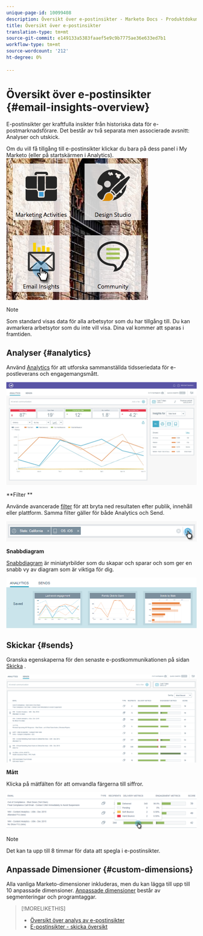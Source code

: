```yaml
---
unique-page-id: 10099408
description: Översikt över e-postinsikter - Marketo Docs - Produktdokumentation
title: Översikt över e-postinsikter
translation-type: tm+mt
source-git-commit: e149133a5383faaef5e9c9b7775ae36e633ed7b1
workflow-type: tm+mt
source-wordcount: '212'
ht-degree: 0%

---
```



# Översikt över e-postinsikter {#email-insights-overview}

E-postinsikter ger kraftfulla insikter från historiska data för e-postmarknadsförare. Det består av två separata men associerade avsnitt: Analyser och utskick.

Om du vill få tillgång till e-postinsikter klickar du bara på dess panel i My Marketo (eller på startskärmen i Analytics).   ![](assets/icon.png)

>[!NOTE]
>
>Som standard visas data för alla arbetsytor som du har tillgång till. Du kan avmarkera arbetsytor som du inte vill visa. Dina val kommer att sparas i framtiden.

## Analyser {#analytics}

Använd [Analytics](email-insights-analytics-overview.md) för att utforska sammanställda tidsseriedata för e-postleverans och engagemangsmått.

![](assets/emailanalytics.jpg)

**Filter **

Använde avancerade [filter](filtering-in-email-insights.md) för att bryta ned resultaten efter publik, innehåll eller plattform. Samma filter gäller för både Analytics och Send.

![](assets/filter.png)

**Snabbdiagram**

[Snabbdiagram](email-insights-quick-charts.md) är miniatyrbilder som du skapar och sparar och som ger en snabb vy av diagram som är viktiga för dig.

![](assets/three.png)

## Skickar {#sends}

Granska egenskaperna för den senaste e-postkommunikationen på sidan [Skicka](email-insights-sends-overview.md) .

![](assets/two.png)

**Mått**

Klicka på mätfälten för att omvandla färgerna till siffror.

![](assets/delivery-metrics.png)

>[!NOTE]
>
>Det kan ta upp till 8 timmar för data att spegla i e-postinsikter.

## Anpassade Dimensioner {#custom-dimensions}

Alla vanliga Marketo-dimensioner inkluderas, men du kan lägga till upp till 10 anpassade dimensioner. [Anpassade dimensioner](custom-dimensions-for-email-insights.md) består av segmenteringar och programtaggar.

>[!MORELIKETHIS]
>
>* [Översikt över analys av e-postinsikter](email-insights-analytics-overview.md)
>* [E-postinsikter - skicka översikt](email-insights-sends-overview.md)

>



